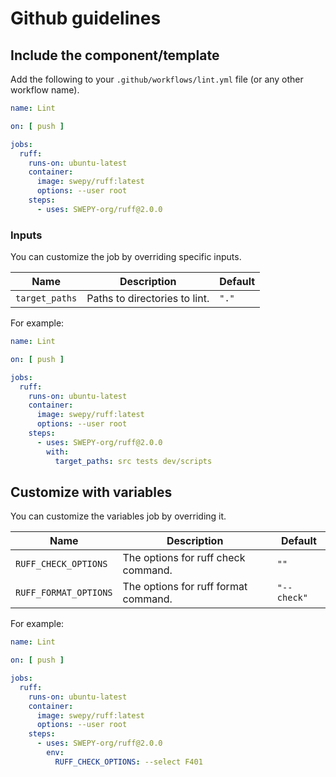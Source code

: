 # Github guidelines

## Include the component/template

Add the following to your `.github/workflows/lint.yml` file (or any other workflow name).

```yaml
name: Lint

on: [ push ]

jobs:
  ruff:
    runs-on: ubuntu-latest
    container:
      image: swepy/ruff:latest
      options: --user root
    steps:
      - uses: SWEPY-org/ruff@2.0.0
```

### Inputs

You can customize the job by overriding specific inputs.

| Name           | Description                   | Default |
|----------------|-------------------------------|---------|
| `target_paths` | Paths to directories to lint. | `"."`   |

For example:

```yaml
name: Lint

on: [ push ]

jobs:
  ruff:
    runs-on: ubuntu-latest
    container:
      image: swepy/ruff:latest
      options: --user root
    steps:
      - uses: SWEPY-org/ruff@2.0.0
        with:
          target_paths: src tests dev/scripts
```

## Customize with variables

You can customize the variables job by overriding it.

| Name                  | Description                          | Default     |
|-----------------------|--------------------------------------|-------------|
| `RUFF_CHECK_OPTIONS`  | The options for ruff check command.  | `""`        |
| `RUFF_FORMAT_OPTIONS` | The options for ruff format command. | `"--check"` |

For example:

```yaml
name: Lint

on: [ push ]

jobs:
  ruff:
    runs-on: ubuntu-latest
    container:
      image: swepy/ruff:latest
      options: --user root
    steps:
      - uses: SWEPY-org/ruff@2.0.0
        env:
          RUFF_CHECK_OPTIONS: --select F401
```
